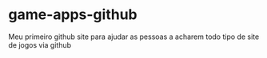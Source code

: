 # game-apps-github
Meu primeiro github site para ajudar as pessoas a acharem todo tipo de site de jogos via github
